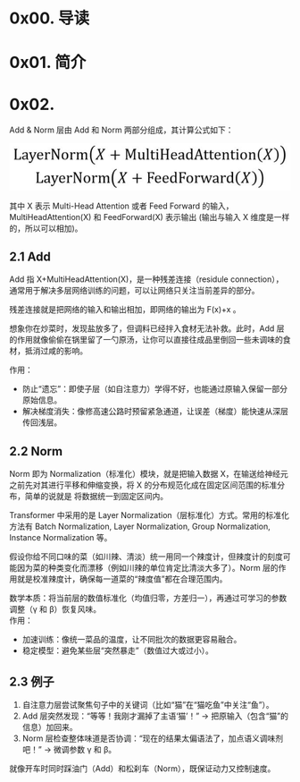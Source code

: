 # 0x00. 导读

# 0x01. 简介

# 0x02.

Add & Norm 层由 Add 和 Norm 两部分组成，其计算公式如下：

![Alt text](../../../pic/AI/OpenAI/transformer27.png)

其中 X 表示 Multi-Head Attention 或者 Feed Forward 的输入，MultiHeadAttention(X) 和 FeedForward(X) 表示输出 (输出与输入 X 维度是一样的，所以可以相加)。

## 2.1 Add

Add 指 X+MultiHeadAttention(X)，是一种残差连接（residule connection），通常用于解决多层网络训练的问题，可以让网络只关注当前差异的部分。

残差连接就是把网络的输入和输出相加，即网络的输出为 F(x)+x 。

想象你在炒菜时，发现盐放多了，但调料已经拌入食材无法补救。此时，Add 层的作用就像偷偷在锅里留了一勺原汤，让你可以直接往成品里倒回一些未调味的食材，抵消过咸的影响。

作用：
- 防止“遗忘”：即使子层（如自注意力）学得不好，也能通过原输入保留一部分原始信息。
- 解决梯度消失：像修高速公路时预留紧急通道，让误差（梯度）能快速从深层传回浅层。

## 2.2 Norm

Norm 即为 Normalization（标准化）模块，就是把输入数据 X，在输送给神经元之前先对其进行平移和伸缩变换，将 X 的分布规范化成在固定区间范围的标准分布，简单的说就是 将数据统一到固定区间内。

Transformer 中采用的是 Layer Normalization（层标准化）方式。常用的标准化方法有 Batch Normalization, Layer Normalization, Group Normalization, Instance Normalization 等。

假设你给不同口味的菜（如川辣、清淡）统一用同一个辣度计，但辣度计的刻度可能因为菜的种类变化而漂移（例如川辣的单位肯定比清淡大多了）。Norm 层的作用就是校准辣度计，确保每一道菜的“辣度值”都在合理范围内。

数学本质：将当前层的数值标准化（均值归零，方差归一），再通过可学习的参数调整（γ 和 β）恢复风味。  
作用：
- 加速训练：像统一菜品的温度，让不同批次的数据更容易融合。
- 稳定模型：避免某些层“突然暴走”（数值过大或过小）。

## 2.3 例子

1. 自注意力层尝试聚焦句子中的关键词（比如“猫”在“猫吃鱼”中关注“鱼”）。
2. Add 层突然发现：“等等！我刚才漏掉了主语‘猫’！” → 把原输入（包含“猫”的信息）加回来。
3. Norm 层检查整体味道是否协调：“现在的结果太偏语法了，加点语义调味剂吧！” → 微调参数 γ 和 β。

就像开车时同时踩油门（Add）和松刹车（Norm），既保证动力又控制速度。
